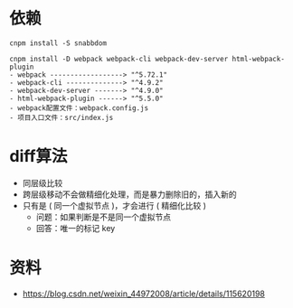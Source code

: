 # 依赖
```
cnpm install -S snabbdom

cnpm install -D webpack webpack-cli webpack-dev-server html-webpack-plugin
- webpack ------------------> "^5.72.1"
- webpack-cli --------------> "^4.9.2"
- webpack-dev-server -------> "^4.9.0"
- html-webpack-plugin ------> "^5.5.0"
- webpack配置文件：webpack.config.js
- 项目入口文件：src/index.js
```


# diff算法
- 同层级比较
- 跨层级移动不会做精细化处理，而是暴力删除旧的，插入新的
- 只有是 ( 同一个虚拟节点 )，才会进行 ( 精细化比较 )
  - 问题：如果判断是不是同一个虚拟节点
  - 回答：唯一的标记 key



# 资料

- https://blog.csdn.net/weixin_44972008/article/details/115620198
